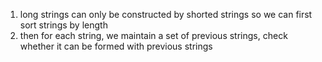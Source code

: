 1. long strings can only be constructed by shorted strings
	so we can first sort strings by length
2. then for each string, we maintain a set of previous strings, check whether it can be formed with previous strings